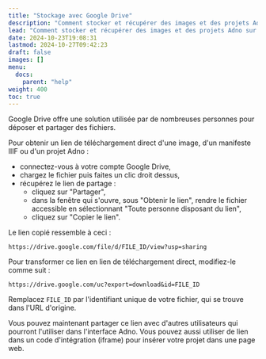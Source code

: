 ```yaml
---
title: "Stockage avec Google Drive"
description: "Comment stocker et récupérer des images et des projets Adno sur Google Drive."
lead: "Comment stocker et récupérer des images et des projets Adno sur Google Drive."
date: 2024-10-23T19:08:31
lastmod: 2024-10-27T09:42:23  
draft: false
images: []
menu:
  docs:
    parent: "help"
weight: 400
toc: true
---
```


Google Drive offre une solution utilisée par de nombreuses personnes pour déposer et partager des fichiers. 


Pour obtenir un lien de téléchargement direct d'une image, d'un manifeste IIIF ou d'un projet Adno :

- connectez-vous à votre compte Google Drive,
- chargez le fichier puis faites un clic droit dessus,
- récupérez le lien de partage :
  - cliquez sur "Partager",
  - dans la fenêtre qui s'ouvre, sous "Obtenir le lien", rendre le fichier accessible en sélectionnant "Toute personne disposant du lien",
  - cliquez sur "Copier le lien".

Le lien copié ressemble à ceci : 

```
https://drive.google.com/file/d/FILE_ID/view?usp=sharing
```

Pour transformer ce lien en lien de téléchargement direct, modifiez-le comme suit : 

```
https://drive.google.com/uc?export=download&id=FILE_ID
```

Remplacez `FILE_ID` par l'identifiant unique de votre fichier, qui se trouve dans l'URL d'origine.

Vous pouvez maintenant partager ce lien avec d'autres utilisateurs qui pourront l'utiliser dans l'interface Adno. Vous pouvez aussi utiliser de lien dans un code d'intégration (iframe) pour insérer votre projet dans une page web.
